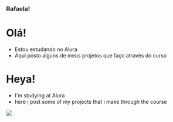 ### Rafaela! 

# Olá!
- Estou estudando no Alura
- Aqui posto alguns de meus projetos que faço através do curso

# Heya!
- I'm studying at Alura
- here i post some of my projects that i make through the course

![](https://media1.tenor.com/m/jB72uxKAcb4AAAAC/murder-drones-v-from-murder-drones.gif)
 

<!--
**RafaMisty/RafaMisty** is a ✨ _special_ ✨ repository because its `README.md` (this file) appears on your GitHub profile.

Here are some ideas to get you started:

- 🔭 I’m currently working on ...
- 🌱 I’m currently learning ...
- 👯 I’m looking to collaborate on ...
- 🤔 I’m looking for help with ...
- 💬 Ask me about ...
- 📫 How to reach me: ...
- 😄 Pronouns: ...
- ⚡ Fun fact: ...
-->
